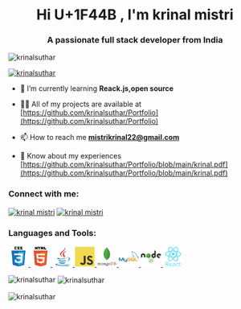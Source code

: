 <h1 align="center">Hi U+1F44B , I'm krinal mistri</h1>
<h3 align="center">A passionate full stack developer from India</h3>

<p align="left"> <img src="https://komarev.com/ghpvc/?username=krinalsuthar&label=Profile%20views&color=0e75b6&style=flat" alt="krinalsuthar" /> </p>

<p align="left"> <a href="https://github.com/ryo-ma/github-profile-trophy"><img src="https://github-profile-trophy.vercel.app/?username=krinalsuthar" alt="krinalsuthar" /></a> 

- 🌱 I’m currently learning **Reack.js,open source**

- 👨‍💻 All of my projects are available at [https://github.com/krinalsuthar/Portfolio](https://github.com/krinalsuthar/Portfolio)

- 📫 How to reach me **mistrikrinal22@gmail.com**

- 📄 Know about my experiences [https://github.com/krinalsuthar/Portfolio/blob/main/krinal.pdf](https://github.com/krinalsuthar/Portfolio/blob/main/krinal.pdf)

<h3 align="left">Connect with me:</h3>
<p align="left">
<a href="https://twitter.com/krinal mistri" target="blank"><img align="center" src="https://raw.githubusercontent.com/rahuldkjain/github-profile-readme-generator/master/src/images/icons/Social/twitter.svg" alt="krinal mistri" height="30" width="40" /></a>
<a href="https://linkedin.com/in/krinal mistri" target="blank"><img align="center" src="https://raw.githubusercontent.com/rahuldkjain/github-profile-readme-generator/master/src/images/icons/Social/linked-in-alt.svg" alt="krinal mistri" height="30" width="40" /></a>
</p>

<h3 align="left">Languages and Tools:</h3>
<p align="left"> <a href="https://www.w3schools.com/css/" target="_blank" rel="noreferrer"> <img src="https://raw.githubusercontent.com/devicons/devicon/master/icons/css3/css3-original-wordmark.svg" alt="css3" width="40" height="40"/> </a> <a href="https://www.w3.org/html/" target="_blank" rel="noreferrer"> <img src="https://raw.githubusercontent.com/devicons/devicon/master/icons/html5/html5-original-wordmark.svg" alt="html5" width="40" height="40"/> </a> <a href="https://www.java.com" target="_blank" rel="noreferrer"> <img src="https://raw.githubusercontent.com/devicons/devicon/master/icons/java/java-original.svg" alt="java" width="40" height="40"/> </a> <a href="https://developer.mozilla.org/en-US/docs/Web/JavaScript" target="_blank" rel="noreferrer"> <img src="https://raw.githubusercontent.com/devicons/devicon/master/icons/javascript/javascript-original.svg" alt="javascript" width="40" height="40"/> </a> <a href="https://www.mongodb.com/" target="_blank" rel="noreferrer"> <img src="https://raw.githubusercontent.com/devicons/devicon/master/icons/mongodb/mongodb-original-wordmark.svg" alt="mongodb" width="40" height="40"/> </a> <a href="https://www.mysql.com/" target="_blank" rel="noreferrer"> <img src="https://raw.githubusercontent.com/devicons/devicon/master/icons/mysql/mysql-original-wordmark.svg" alt="mysql" width="40" height="40"/> </a> <a href="https://nodejs.org" target="_blank" rel="noreferrer"> <img src="https://raw.githubusercontent.com/devicons/devicon/master/icons/nodejs/nodejs-original-wordmark.svg" alt="nodejs" width="40" height="40"/> </a> <a href="https://reactjs.org/" target="_blank" rel="noreferrer"> <img src="https://raw.githubusercontent.com/devicons/devicon/master/icons/react/react-original-wordmark.svg" alt="react" width="40" height="40"/> </a> </p>

<p><img align="left" src="https://github-readme-stats.vercel.app/api/top-langs?username=krinalsuthar&show_icons=true&locale=en&layout=compact" alt="krinalsuthar" /></p>

<p>&nbsp;<img align="center" src="https://github-readme-stats.vercel.app/api?username=krinalsuthar&show_icons=true&locale=en" alt="krinalsuthar" /></p>

<p><img align="center" src="https://github-readme-streak-stats.herokuapp.com/?user=krinalsuthar&" alt="krinalsuthar" /></p>
